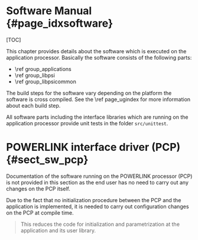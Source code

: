Software Manual {#page_idxsoftware}
============

[TOC]

This chapter provides details about the software which is executed on the
application processor. Basically the software consists of the following parts:
- \ref group_applications
- \ref group_libpsi
- \ref group_libpsicommon

The build steps for the software vary depending on the platform the software is
cross compiled. See the \ref page_ugindex for more information about each build
step.

All software parts including the interface libraries which are running on the
application processor provide unit tests in the folder `src/unittest`.

# POWERLINK interface driver (PCP)  {#sect_sw_pcp}
Documentation of the software running on the POWERLINK processor (PCP) is
not provided in this section as the end user has no need to carry out any changes
on the PCP itself.

Due to the fact that no initialization procedure between the PCP and the application
is implemented, it is needed to carry out configuration changes on the PCP at compile
time.

> This reduces the code for initialization and parametrization at the application
> and its user library.
